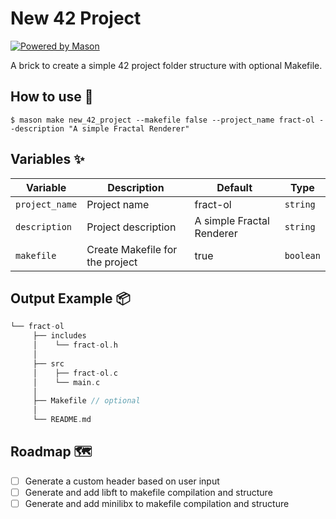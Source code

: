 # New 42 Project
[![Powered by Mason](https://img.shields.io/endpoint?url=https%3A%2F%2Ftinyurl.com%2Fmason-badge)](https://github.com/felangel/mason)

A brick to create a simple 42 project folder structure with optional Makefile.

## How to use 🚀

```
$ mason make new_42_project --makefile false --project_name fract-ol --description "A simple Fractal Renderer"
```

## Variables ✨

| Variable       | Description                     | Default                   | Type      |
| ---------------| --------------------------------| --------------------------| ----------|
| `project_name` |  Project name                   | fract-ol                  | `string`  |
| `description`  | Project description             | A simple Fractal Renderer | `string`  |
| `makefile`     | Create Makefile for the project | true                      | `boolean` |

## Output Example 📦

```c
└── fract-ol
     ├── includes
     │    └── fract-ol.h
     │
     ├── src
     │    ├── fract-ol.c
     │    └── main.c
     │
     ├── Makefile // optional
	 │
     └── README.md
```

## Roadmap 🗺

- [ ] Generate a custom header based on user input
- [ ] Generate and add libft to makefile compilation and structure
- [ ] Generate and add minilibx to makefile compilation and structure
